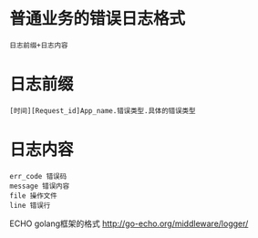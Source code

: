 
# 普通业务的错误日志格式
```text
日志前缀+日志内容
```

# 日志前缀
```text
[时间][Request_id]App_name.错误类型.具体的错误类型

```

# 日志内容
```text
err_code 错误码
message 错误内容
file 操作文件
line 错误行
```


ECHO golang框架的格式
http://go-echo.org/middleware/logger/

